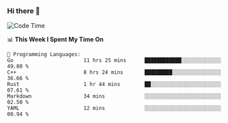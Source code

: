 ### Hi there 👋

<!--
**CrazyCollin/crazycollin** is a ✨ _special_ ✨ repository because its `README.md` (this file) appears on your GitHub profile.

Here are some ideas to get you started:

- 🔭 I’m currently working on ...
- 🌱 I’m currently learning ...
- 👯 I’m looking to collaborate on ...
- 🤔 I’m looking for help with ...
- 💬 Ask me about ...
- 📫 How to reach me: ...
- 😄 Pronouns: ...
- ⚡ Fun fact: ...
-->

<!--START_SECTION:waka-->
![Code Time](http://img.shields.io/badge/Code%20Time-276%20hrs%2058%20mins-blue)

📊 **This Week I Spent My Time On** 

```text
💬 Programming Languages: 
Go                       11 hrs 25 mins      ████████████░░░░░░░░░░░░░   49.80 % 
C++                      8 hrs 24 mins       █████████░░░░░░░░░░░░░░░░   36.66 % 
Rust                     1 hr 44 mins        ██░░░░░░░░░░░░░░░░░░░░░░░   07.61 % 
Markdown                 34 mins             ░░░░░░░░░░░░░░░░░░░░░░░░░   02.50 % 
YAML                     12 mins             ░░░░░░░░░░░░░░░░░░░░░░░░░   00.94 % 

```


<!--END_SECTION:waka-->
